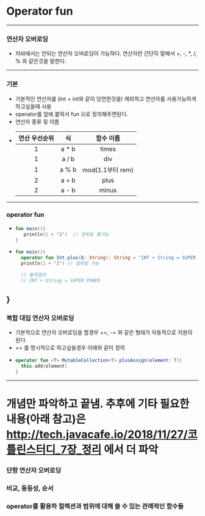# Operator fun
---
### 연산자 오버로딩
* 자바에서는 안되는 연산자 오버로딩이 가능하다. 연산자란 간단히 말해서 +, -, *, /, % 와 같은것을 말한다.
---
### 기본
* 기본적인 연산자를 (int + int와 같이 당연한것을) 제외하고 연산자를 사용가능하게 하고싶을때 사용
* operator를 앞에 붙혀서 fun 으로 정의해주면된다.
* 연산자 종류 및 이름
* |연산 우선순위|식|함수 이름|
  |:---:|:---:|:---:|
  |1|a * b|times|
  |1|a / b|div|
  |1|a % b|mod(1.1부터 rem)|
  |2|a + b|plus|
  |2|a - b|minus|
---
### operator fun
* ```kotlin
  fun main(){
     println(1 + "2")  // 컴파일 불가능 
  }
* ```kotlin
  fun main(){
    operator fun Int.plus(b: String): String = "INT + String = SUPER POWER"
    println(1 + "2") // 컴파일 가능
    
    // 출력결과
    // INT + String = SUPER POWER
}
---
### 복합 대입 연산자 오버로딩
* 기본적으로 연산자 오버로딩을 할경우 +=, -= 와 같은 형태가 자동적으로 지원이 된다.
* += 를 명시적으로 하고싶을경우 아래와 같이 정의
* ```kotlin
  operator fun <T> MutableCollection<T>.plusAssign(element: T){
    this.add(element)
  }
---
# 개념만 파악하고 끝냄. 추후에 기타 필요한 내용(아래 참고)은 http://tech.javacafe.io/2018/11/27/코틀린스터디_7장_정리 에서 더 파악
### 단항 연산자 오버로딩
### 비교, 동등성, 순서
### operator를 활용하 컬렉션과 범위에 대해 쓸 수 있는 관례적인 함수들
